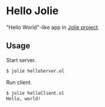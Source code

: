 # Hello Jolie

"Hello World"-like app in [Jolie project](http://jolie-lang.org/).

## Usage

Start server.

```bash
$ jolie helloServer.ol
```

Run client.

```bash
$ jolie helloClient.ol
Hello, world!
```
